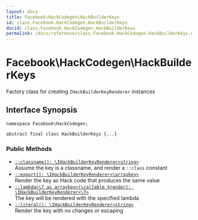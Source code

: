 ```yaml
---
layout: docs
title: Facebook\HackCodegen\HackBuilderKeys
id: class.Facebook.HackCodegen.HackBuilderKeys
docid: class.Facebook.HackCodegen.HackBuilderKeys
permalink: /docs/reference/class.Facebook.HackCodegen.HackBuilderKeys.md
---
```

# Facebook\\HackCodegen\\HackBuilderKeys




Factory class for creating ` IHackBuilderKeyRenderer ` instances




## Interface Synopsis




``` Hack
namespace Facebook\HackCodegen;

abstract final class HackBuilderKeys {...}
```




### Public Methods




+ [` ::classname(): \IHackBuilderKeyRenderer<string> `](<class.Facebook.HackCodegen.HackBuilderKeys.classname.md>)\
  Assume the key is a classname, and render a `` ::class `` constant
+ [` ::export(): \IHackBuilderKeyRenderer<\arraykey> `](<class.Facebook.HackCodegen.HackBuilderKeys.export.md>)\
  Render the key as Hack code that produces the same value
+ [` ::lambda<\T as arraykey>(\callable $render): \IHackBuilderKeyRenderer<\T> `](<class.Facebook.HackCodegen.HackBuilderKeys.lambda.md>)\
  The key will be rendered with the specified lambda
+ [` ::literal(): \IHackBuilderKeyRenderer<string> `](<class.Facebook.HackCodegen.HackBuilderKeys.literal.md>)\
  Render the key with no changes or escaping